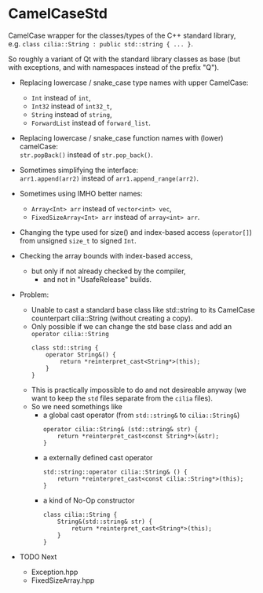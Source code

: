 # CamelCaseStd
CamelCase wrapper for the classes/types of the C++ standard library,  
e.g. `class cilia::String : public std::string { ... }`.

So roughly a variant of Qt with the standard library classes as base (but with exceptions, and with namespaces instead of the prefix "Q").

- Replacing lowercase / snake_case type names with upper CamelCase:
    - `Int` instead of `int`,
    - `Int32` instead of `int32_t`,
    - `String` instead of `string`,
    - `ForwardList` instead of `forward_list`.

- Replacing lowercase / snake_case function names with (lower) camelCase:  
  `str.popBack()` instead of `str.pop_back()`.

- Sometimes simplifying the interface:  
  `arr1.append(arr2)` instead of `arr1.append_range(arr2)`.

- Sometimes using IMHO better names:  
    - `Array<Int> arr` instead of `vector<int> vec`,
    - `FixedSizeArray<Int> arr` instead of `array<int> arr`.

- Changing the type used for size() and index-based access (`operator[]`) from unsigned `size_t` to signed `Int`.

- Checking the array bounds with index-based access,
    - but only if not already checked by the compiler,
        - and not in "UsafeRelease" builds.
 
- Problem:
    - Unable to cast a standard base class like std::string to its CamelCase counterpart cilia::String (without creating a copy).
     - Only possible if we can change the std base class and add an `operator cilia::String`
        ```
        class std::string {
            operator String&() {
                return *reinterpret_cast<String*>(this);
            }
        }
        ```
    - This is practically impossible to do and not desireable anyway (we want to keep the `std` files separate from the `cilia` files).
     - So we need somethings like
          - a global cast operator (from `std::string&` to `cilia::String&`)
            ```
            operator cilia::String& (std::string& str) {
                return *reinterpret_cast<const String*>(&str);
            }
            ```
        - a externally defined cast operator
            ```
            std::string::operator cilia::String& () {
                return *reinterpret_cast<const cilia::String*>(this);
            }
            ```
        - a kind of No-Op constructor
            ```
            class cilia::String {
                String&(std::string& str) {
                    return *reinterpret_cast<String*>(this);
                }
            }
            ```
    

- TODO Next
    - Exception.hpp
     - FixedSizeArray.hpp

